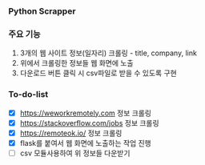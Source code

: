 ### Python Scrapper

### 주요 기능

1. 3개의 웹 사이트 정보(일자리) 크롤링 - title, company, link
2. 위에서 크롤링한 정보들 웹 화면에 노출
3. 다운로드 버튼 클릭 시 csv파일로 받을 수 있도록 구현

### To-do-list

- [x] https://weworkremotely.com 정보 크롤링
- [x] https://stackoverflow.com/jobs 정보 크롤링
- [x] https://remoteok.io/ 정보 크롤링
- [x] flask를 붙여서 웹 화면에 노출하는 작업 진행
- [ ] csv 모듈사용하여 위 정보들 다운받기